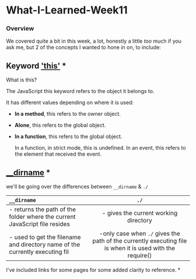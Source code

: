 # What-I-Learned-Week11

### Overview
   
We covered quite a bit in this week, a lot,
 honestly a little *too* much if you ask me, but 2 of the concepts I wanted to hone in on, to include:

## Keyword ['this'](https://www.w3schools.com/js/js_object_methods.asp) *
What is this?

The JavaScript this keyword refers to the object it belongs to.

It has different values depending on where it is used:

- **In a method**, this refers to the owner object.

- **Alone**, this refers to the global object.
  
- **In a function**, this refers to the global object.

    In a function, in strict mode, this is undefined.
    In an event, this refers to the element that received the event.


## [__dirname](https://www.geeksforgeeks.org/difference-between-__dirname-and-in-node-js/) *

we'll be going over the differences between `__dirname` & `./`



|`__dirname`       |`./`     | 
| :------------- | :----------: | 
| - returns the path of the folder where the current JavaScript file resides | - gives the current working directory   |
|  - used to get the filename and directory name of the currently executing fil   | -only case when `./` gives the path of the currently executing file is when it is used with the require() |

  I've included links for some pages for some added clarity to reference. *